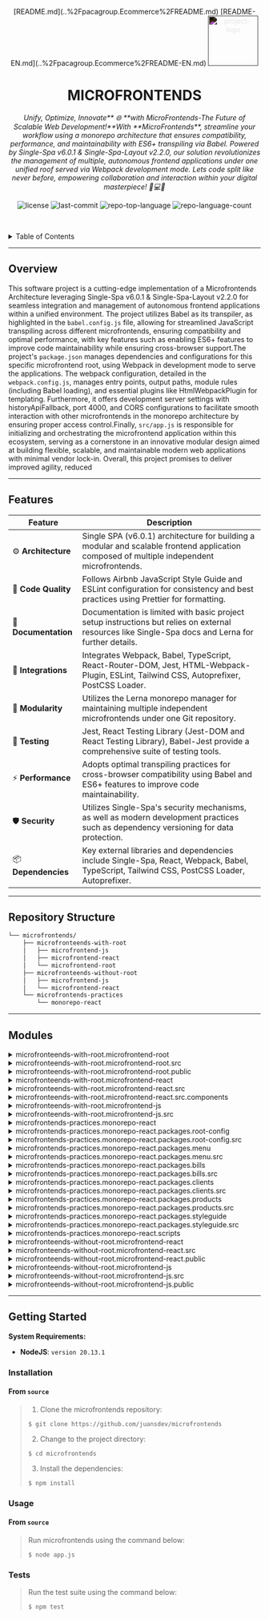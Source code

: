 <p align="center">[README.md](..%2Fpacagroup.Ecommerce%2FREADME.md)
[README-EN.md](..%2Fpacagroup.Ecommerce%2FREADME-EN.md)
  <img src="https://simpleicons.org/icons/react.svg" style="filter: invert(1)" width="100" alt="project-logo">
</p>
<p align="center">
    <h1 align="center">MICROFRONTENDS</h1>
</p>
<p align="center">
    <em>Unify, Optimize, Innovate** 🌐 **with MicroFrontends-The Future of Scalable Web Development!**With **MicroFrontends**, streamline your workflow using a monorepo architecture that ensures compatibility, performance, and maintainability with ES6+ transpiling via Babel. Powered by Single-Spa v6.0.1 & Single-Spa-Layout v2.2.0, our solution revolutionizes the management of multiple, autonomous frontend applications under one unified roof served via Webpack development mode. Lets code split like never before, empowering collaboration and interaction within your digital masterpiece! 🚀💻🚀</em>
</p>
<p align="center">
	<img src="https://img.shields.io/github/license/juansdev/microfrontends?style=default&logo=opensourceinitiative&logoColor=white&color=0080ff" alt="license">
	<img src="https://img.shields.io/github/last-commit/juansdev/microfrontends?style=default&logo=git&logoColor=white&color=0080ff" alt="last-commit">
	<img src="https://img.shields.io/github/languages/top/juansdev/microfrontends?style=default&color=0080ff" alt="repo-top-language">
	<img src="https://img.shields.io/github/languages/count/juansdev/microfrontends?style=default&color=0080ff" alt="repo-language-count">
<p>
<p align="center">
	<!-- default option, no dependency badges. -->
</p>

<br><!-- TABLE OF CONTENTS -->
<details>
  <summary>Table of Contents</summary><br>

- [ Overview](#-overview)
- [ Features](#-features)
- [ Repository Structure](#-repository-structure)
- [ Modules](#-modules)
- [ Getting Started](#-getting-started)
  - [ Installation](#-installation)
  - [ Usage](#-usage)
  - [ Tests](#-tests)
</details>
<hr>

##  Overview

This software project is a cutting-edge implementation of a Microfrontends Architecture leveraging Single-Spa v6.0.1 & Single-Spa-Layout v2.2.0 for seamless integration and management of autonomous frontend applications within a unified environment. The project utilizes Babel as its transpiler, as highlighted in the `babel.config.js` file, allowing for streamlined JavaScript transpiling across different microfrontends, ensuring compatibility and optimal performance, with key features such as enabling ES6+ features to improve code maintainability while ensuring cross-browser support.The project's `package.json` manages dependencies and configurations for this specific microfrontend root, using Webpack in development mode to serve the applications. The webpack configuration, detailed in the `webpack.config.js`, manages entry points, output paths, module rules (including Babel loading), and essential plugins like HtmlWebpackPlugin for templating. Furthermore, it offers development server settings with historyApiFallback, port 4000, and CORS configurations to facilitate smooth interaction with other microfrontends in the monorepo architecture by ensuring proper access control.Finally, `src/app.js` is responsible for initializing and orchestrating the microfrontend application within this ecosystem, serving as a cornerstone in an innovative modular design aimed at building flexible, scalable, and maintainable modern web applications with minimal vendor lock-in. Overall, this project promises to deliver improved agility, reduced

---

##  Features

| Feature          | Description                                                                                                                         |
|-------------------|-------------------------------------------------------------------------------------------------------------------------------------|
| ⚙️ **Architecture**| Single SPA (v6.0.1) architecture for building a modular and scalable frontend application composed of multiple independent microfrontends.|
| 🔩 **Code Quality**| Follows Airbnb JavaScript Style Guide and ESLint configuration for consistency and best practices using Prettier for formatting. |
| 📄 **Documentation**| Documentation is limited with basic project setup instructions but relies on external resources like Single-Spa docs and Lerna for further details.|
| 🔌 **Integrations**| Integrates Webpack, Babel, TypeScript, React-Router-DOM, Jest, HTML-Webpack-Plugin, ESLint, Tailwind CSS, Autoprefixer, PostCSS Loader. |
| 🧩 **Modularity**   | Utilizes the Lerna monorepo manager for maintaining multiple independent microfrontends under one Git repository.           |
| 🧪 **Testing**     | Jest, React Testing Library (Jest-DOM and React Testing Library), Babel-Jest provide a comprehensive suite of testing tools.|
| ⚡️ **Performance** | Adopts optimal transpiling practices for cross-browser compatibility using Babel and ES6+ features to improve code maintainability. |
| 🛡️ **Security**   | Utilizes Single-Spa's security mechanisms, as well as modern development practices such as dependency versioning for data protection.|
| 📦 **Dependencies**| Key external libraries and dependencies include Single-Spa, React, Webpack, Babel, TypeScript, Tailwind CSS, PostCSS Loader, Autoprefixer. |

---

##  Repository Structure

```sh
└── microfrontends/
    ├── microfronteends-with-root
    │   ├── microfrontend-js
    │   ├── microfrontend-react
    │   └── microfrontend-root
    ├── microfronteends-without-root
    │   ├── microfrontend-js
    │   └── microfrontend-react
    └── microfrontends-practices
        └── monorepo-react
```

---

##  Modules

<details closed><summary>microfronteends-with-root.microfrontend-root</summary>

| File                                                                                                                                       | Summary                                                                                                                                                                                                                                                                                                                                                                                                                                                                                  |
| ---                                                                                                                                        | ---                                                                                                                                                                                                                                                                                                                                                                                                                                                                                      |
| [babel.config.js](https://github.com/juansdev/microfrontends/blob/master/microfronteends-with-root/microfrontend-root/babel.config.js)     | Streamlines and standardizes transpiling of JavaScript across different microfrontends, ensuring compatibility and optimal performance. Key feature: Enables ES6+ features, improving code maintainability while ensuring cross-browser support.                                                                                                                                                                                                                                         |
| [package.json](https://github.com/juansdev/microfrontends/blob/master/microfronteends-with-root/microfrontend-root/package.json)           | Implementing Single-Spa v6.0.1 & Single-Spa-Layout v2.2.0 for managing multiple autonomous frontend applications within a unified environment, served via Webpack in development mode.                                                                                                                                                                                                                                                                                                   |
| [webpack.config.js](https://github.com/juansdev/microfrontends/blob/master/microfronteends-with-root/microfrontend-root/webpack.config.js) | Configures webpack for a microfrontend with root using JavaScript. Promotes code splitting by managing entry point, output path, module rules (including Babel loading), and plugins like HtmlWebpackPlugin for templating. Utilizes external library single-spa. Provides development server settings (historyApiFallback, port 4000, and CORS configuration). Facilitates smooth interaction with other microfrontends in the monorepo architecture by ensuring proper access control. |

</details>

<details closed><summary>microfronteends-with-root.microfrontend-root.src</summary>

| File                                                                                                                     | Summary                                                                                                                                                                                                                                                                                                                                                    |
| ---                                                                                                                      | ---                                                                                                                                                                                                                                                                                                                                                        |
| [app.js](https://github.com/juansdev/microfrontends/blob/master/microfronteends-with-root/microfrontend-root/src/app.js) | In this microfrontends architecture, the microfrontend-root initializes its application by assembling its constituent parts. The app.js file orchestrates the registration and loading of child microapplications (e.g., microfrontend-js, microfrontend-react) using Single-Spa and its layout, ensuring a seamless integration and rendering experience. |

</details>

<details closed><summary>microfronteends-with-root.microfrontend-root.public</summary>

| File                                                                                                                                  | Summary                                                                                                                                                                                                                                                                                                                                                                                                          |
| ---                                                                                                                                   | ---                                                                                                                                                                                                                                                                                                                                                                                                              |
| [layout.html](https://github.com/juansdev/microfrontends/blob/master/microfronteends-with-root/microfrontend-root/public/layout.html) | Streamlines navigation between microfrontends within a single root application. Empowers: Enables the loading of appMicroFrontendJavascript for /bills and appMicroFrontendReact for /crm paths. Provides Fallback: Offers an error message when no suitable route is found.                                                                                                                                     |
| [index.html](https://github.com/juansdev/microfrontends/blob/master/microfronteends-with-root/microfrontend-root/public/index.html)   | Bootstraps a composable Multi-Frontend application using Single-SPA within a monorepo structure. HTML template configures systemjs imports, loading microfrontends written in React and JavaScript via their respective main scripts (microfrontend-react & appMicroFrontendJavascript), with the Root component rendered at appMicroFrontendRoot, allowing seamless interaction between separate microservices. |

</details>

<details closed><summary>microfronteends-with-root.microfrontend-react</summary>

| File                                                                                                                                        | Summary                                                                                                                                                                                                                                                                                                                                                                          |
| ---                                                                                                                                         | ---                                                                                                                                                                                                                                                                                                                                                                              |
| [babel.config.js](https://github.com/juansdev/microfrontends/blob/master/microfronteends-with-root/microfrontend-react/babel.config.js)     | Configures Babel for the microfrontend-react, optimizing it for both the environment and React usage within the monorepo architecture. This setup ensures smooth compatibility between the microfrontend-react and other components within the unified project space.                                                                                                            |
| [package.json](https://github.com/juansdev/microfrontends/blob/master/microfronteends-with-root/microfrontend-react/package.json)           | Builds and runs a microfrontend application with React that utilizes Single-Spa, Single-Spa-React, and React Router DOM to construct and navigate through multiple autonomous and scalable React components within a single root application in the Microfrontends With Root directory of our repository.                                                                        |
| [webpack.config.js](https://github.com/juansdev/microfrontends/blob/master/microfronteends-with-root/microfrontend-react/webpack.config.js) | In this microfrontends-with-root/microfrontend-react repository, a Webpack configuration (webpack.config.js) is optimized. It sets up the project entry, output location, and libraryTarget as system. Aliasing components, Babel transpiling, CSS loading, and server configuration are also integrated to create a modular React application within the monorepo architecture. |

</details>

<details closed><summary>microfronteends-with-root.microfrontend-react.src</summary>

| File                                                                                                                            | Summary                                                                                                                                                                                                                                                                                                    |
| ---                                                                                                                             | ---                                                                                                                                                                                                                                                                                                        |
| [style.css](https://github.com/juansdev/microfrontends/blob/master/microfronteends-with-root/microfrontend-react/src/style.css) | Styles crucial CRI-green panels across React microfrontends, harmonizing design within rooted architecture of the project.                                                                                                                                                                                 |
| [Root.jsx](https://github.com/juansdev/microfrontends/blob/master/microfronteends-with-root/microfrontend-react/src/Root.jsx)   | Incorporates React architecture within a shared root environment for MicroFrontends. Provides navigation and management for three separate components (Panel, Client, Search) specific to the CRM module, leveraging JavaScript functionalities through integration with a complementary JavaScrip module. |
| [app.js](https://github.com/juansdev/microfrontends/blob/master/microfronteends-with-root/microfrontend-react/src/app.js)       | Facilitates microfrontends with root for React applications within a shared repository. Uses Single SPA to dynamically bootstrap and manage components using the specified Root component while catching and presenting errors gracefully, fostering flexible and modular software architecture.           |

</details>

<details closed><summary>microfronteends-with-root.microfrontend-react.src.components</summary>

| File                                                                                                                                                           | Summary                                                                                                                                                                                                                                                                                                                                                                     |
| ---                                                                                                                                                            | ---                                                                                                                                                                                                                                                                                                                                                                         |
| [componentClient.jsx](https://github.com/juansdev/microfrontends/blob/master/microfronteends-with-root/microfrontend-react/src/components/componentClient.jsx) | Empowers React applications within the MicroFrontends structure with a reusable component. The componentClient export serves as a building block for client-side components across multiple microservices, fostering seamless communication and interaction.                                                                                                                |
| [componentPanel.jsx](https://github.com/juansdev/microfrontends/blob/master/microfronteends-with-root/microfrontend-react/src/components/componentPanel.jsx)   | React-based Microfrontend with Root (microfronteends-with-root/microfrontend-react). Enhances the user interface with the Component Panel (componentPanel()), a building block within the parent microfrontends design architecture, fostering modular scalability and streamlined integration.                                                                             |
| [componentSearch.jsx](https://github.com/juansdev/microfrontends/blob/master/microfronteends-with-root/microfrontend-react/src/components/componentSearch.jsx) | Accelerates search functionality for the user interface of a microfrontend using React. In the microfrontends-with-root architecture, this simple component contributes to delivering seamless cross-platform interactions across both microfrontend-js and microfrontend-react subcomponents, improving overall efficiency in our modular front-end application structure. |

</details>

<details closed><summary>microfronteends-with-root.microfrontend-js</summary>

| File                                                                                                                                     | Summary                                                                                                                                                                                                                                                                                                  |
| ---                                                                                                                                      | ---                                                                                                                                                                                                                                                                                                      |
| [babel.config.js](https://github.com/juansdev/microfrontends/blob/master/microfronteends-with-root/microfrontend-js/babel.config.js)     | Configures Babel for microfrontend-js in the `microfronteends-with-root` project, ensuring compatibility with diverse browser environments by leveraging preset env. Optimizes and transforms JavaScript code before it's bundled or served.                                                             |
| [package.json](https://github.com/juansdev/microfrontends/blob/master/microfronteends-with-root/microfrontend-js/package.json)           | Compiles and serves the microfrontend-js microservice within a multifrontend architecture using Webpack, Single-SPA, and related development tools. It ensures seamless integration with other frontend services, facilitating modular application development in a root-enabled setup.                  |
| [webpack.config.js](https://github.com/juansdev/microfrontends/blob/master/microfronteends-with-root/microfrontend-js/webpack.config.js) | Microfrontend-JS within Rooted Architecture. Ensures seamless JavaScript bundle creation, via Babel-Loader, for application entry at src/app.js. Externalizes single-spa dependency and supports cross-origin access. Serves bundled output from dist folder on port 4001 with History Fallback enabled. |

</details>

<details closed><summary>microfronteends-with-root.microfrontend-js.src</summary>

| File                                                                                                                   | Summary                                                                                                                                                                                                                                                                                                        |
| ---                                                                                                                    | ---                                                                                                                                                                                                                                                                                                            |
| [app.js](https://github.com/juansdev/microfrontends/blob/master/microfronteends-with-root/microfrontend-js/src/app.js) | Manages and renders a microfrontend using JavaScript within a root application in a multi-microfrontends architecture. Provides a startup and mounting/unmounting function to facilitate communication between the container and the embedded component, as well as a separate function that computes squares. |

</details>

<details closed><summary>microfrontends-practices.monorepo-react</summary>

| File                                                                                                                        | Summary                                                                                                                                                                                                                                                                                                                                                                                  |
| ---                                                                                                                         | ---                                                                                                                                                                                                                                                                                                                                                                                      |
| [lerna.json](https://github.com/juansdev/microfrontends/blob/master/microfrontends-practices/monorepo-react/lerna.json)     | Empowers **monorepo-react** by implementing Lerna workflow management. This fosters seamless project scalability and efficient dependency handling within this single repository, ensuring consistency across multiple microfrontend projects like microfrontend-js, microfrontend-react, and more.                                                                                      |
| [package.json](https://github.com/juansdev/microfrontends/blob/master/microfrontends-practices/monorepo-react/package.json) | This `monorepo-react` package oversees multiple React microfrontends within a shared environment in the parent repository, ensuring seamless coordination and scaling. Lerna manages dependencies and prompts for streamlined configuration. Key functions include starting the development server via start script, and managing the overall architecture with the architecture script. |

</details>

<details closed><summary>microfrontends-practices.monorepo-react.packages.root-config</summary>

| File                                                                                                                                                       | Summary                                                                                                                                                                                                                                                                                                                                                                                                        |
| ---                                                                                                                                                        | ---                                                                                                                                                                                                                                                                                                                                                                                                            |
| [package.json](https://github.com/juansdev/microfrontends/blob/master/microfrontends-practices/monorepo-react/packages/root-config/package.json)           | In the `microfrontends-practices` repository, the root config package for `monorepo-react` is set up with webpack, Babel, and TypeScript configurations. This enables the production-ready setup required to run a Micro Frontend Root using Single SPA, enhancing the projects scalability and modularity.                                                                                                    |
| [.prettierignore](https://github.com/juansdev/microfrontends/blob/master/microfrontends-practices/monorepo-react/packages/root-config/.prettierignore)     | This `monorepo-react` package configuration file within the repository ensures consistency by ignoring certain files during code formatting (`.prettierignore`). It also manages dependencies through `yarn.lock`, `package-lock.json`, and `pnpm-lock.yaml`. Additionally, it contains a `LICENSE`, error logs, and handles template files like EJS, dist folders, coverage reports, and generated artifacts. |
| [babel.config.json](https://github.com/juansdev/microfrontends/blob/master/microfrontends-practices/monorepo-react/packages/root-config/babel.config.json) | Configures Babel for TypeScript projects within the monorepo-react package in the microfrontends-practices folder. By optimizing the JavaScript transformation process, this setup ensures consistent development across different environments, enhancing overall software quality.                                                                                                                           |
| [tsconfig.json](https://github.com/juansdev/microfrontends/blob/master/microfrontends-practices/monorepo-react/packages/root-config/tsconfig.json)         | Configures microfrontend root in monorepo React project. The `tsconfig.json` file maps essential sources (e.g., `sales-root-config.ts`) to compile, extend standard configurations, and exclude test files for a smoother development experience within the projects unified architecture.                                                                                                                     |
| [webpack.config.js](https://github.com/juansdev/microfrontends/blob/master/microfrontends-practices/monorepo-react/packages/root-config/webpack.config.js) | Customizes webpack configuration for monorepo-react microfrontend that leverages SingleSpa architecture. The setup enhances the projects index.ejs template based on environment variables and generates essential metadata required by the larger system, facilitating seamless integration within the monolithic application.                                                                                |
| [.eslintrc](https://github.com/juansdev/microfrontends/blob/master/microfrontends-practices/monorepo-react/packages/root-config/.eslintrc)                 | In the monorepo-react project, this ESLint configuration file optimizes coding practices within the root package. It enforces essential TypeScript rules and adheres to Prettier formatting guidelines, ensuring a consistent code structure across the project for better maintainability and collaboration.                                                                                                  |

</details>

<details closed><summary>microfrontends-practices.monorepo-react.packages.root-config.src</summary>

| File                                                                                                                                                                           | Summary                                                                                                                                                                                                                                                                                                                       |
| ---                                                                                                                                                                            | ---                                                                                                                                                                                                                                                                                                                           |
| [microfrontend-layout.html](https://github.com/juansdev/microfrontends/blob/master/microfrontends-practices/monorepo-react/packages/root-config/src/microfrontend-layout.html) | Manages the layout for a micro frontend-based sales application built with monorepo architecture. This HTML template configures multiple modules (@sales/menu, @sales/clients, @sales/bills, and @sales/products) for navigation and content display within a Single Spa Router structure.                                    |
| [index.ejs](https://github.com/juansdev/microfrontends/blob/master/microfrontends-practices/monorepo-react/packages/root-config/src/index.ejs)                                 | Configures a React-based monorepo for building multi-root microfrontends. This template initializes key resources including HTML structure, CSP policy, import maps, and systemJS scripting for efficient app loading and runtime environment adaptation.                                                                     |
| [sales-root-config.ts](https://github.com/juansdev/microfrontends/blob/master/microfrontends-practices/monorepo-react/packages/root-config/src/sales-root-config.ts)           | In this file, we initiate and manage micro frontends within a single React project, adhering to the monorepo structure. It leverages single-spa library to register, activate, and connect various micro applications with their respective routes in a shared layout, enhancing application flexibility and maintainability. |
| [declarations.d.ts](https://github.com/juansdev/microfrontends/blob/master/microfrontends-practices/monorepo-react/packages/root-config/src/declarations.d.ts)                 | The TypeScript declarations in `monorepo-react/packages/root-config/src/declarations.d.ts` enable seamless integration of various media types (HTML, images, and SVGs) within the monorepo, promoting flexibility and modularity across microfrontend practices in the project architecture.                                  |

</details>

<details closed><summary>microfrontends-practices.monorepo-react.packages.menu</summary>

| File                                                                                                                                                | Summary                                                                                                                                                                                                                                                                                                                                                                                        |
| ---                                                                                                                                                 | ---                                                                                                                                                                                                                                                                                                                                                                                            |
| [package.json](https://github.com/juansdev/microfrontends/blob/master/microfrontends-practices/monorepo-react/packages/menu/package.json)           | In the `microfrontends-practices/monorepo-react` project, the `package.json` file for the menu package configures various build and development scripts for its React application. It supports Webpack, Babel, TypeScript, ESLint, Jest testing, and Prettier code formatting. This package utilizes Single-Spa React to function as a standalone microfrontend.                               |
| [jest.config.js](https://github.com/juansdev/microfrontends/blob/master/microfrontends-practices/monorepo-react/packages/menu/jest.config.js)       | The `microfrontends-practices/monorepo-react/packages/menu/jest.config.js` configuration sets up testing environment for React components, utilizing Jest and Babel-Jest transformer, ensuring consistent and efficient tests within the microfrontend architecture.                                                                                                                           |
| [.prettierignore](https://github.com/juansdev/microfrontends/blob/master/microfrontends-practices/monorepo-react/packages/menu/.prettierignore)     | This `monorepo-react` package within `microfrontends-practices` repository ensures consistent coding style across the project, by utilizing Prettier with its specific ignore file, managing dependencies (`yarn.lock`, `package-lock.json`, `pnpm-lock.yaml`) and handling error logs during installations. Furthermore, it compiles code (`dist` folder) and provides test coverage reports. |
| [babel.config.json](https://github.com/juansdev/microfrontends/blob/master/microfrontends-practices/monorepo-react/packages/menu/babel.config.json) | Unifies TypeScript and React environment transformations for consistent compilation. Enables ES Modules for cleaner inter-package imports, and adjusts for test targets running on current node.                                                                                                                                                                                               |
| [tsconfig.json](https://github.com/juansdev/microfrontends/blob/master/microfrontends-practices/monorepo-react/packages/menu/tsconfig.json)         | Configures a React-based microfrontend package in the monorepo architecture, optimized for single-spa implementation. The provided tsconfig.json focuses on the menu component (sales-menu.tsx) to ensure efficient compilation and proper dist structure, supporting collaborative, scalable React development.                                                                               |
| [webpack.config.js](https://github.com/juansdev/microfrontends/blob/master/microfrontends-practices/monorepo-react/packages/menu/webpack.config.js) | Streamlines configuration for Sales Menu microfrontend in monorepo-React project. This webpack setup enables the service to operate independently via Single SPA and securely over HTTPS on port 5003. External dependencies are isolated, ensuring clean interoperability with other modules.                                                                                                 |
| [.eslintrc](https://github.com/juansdev/microfrontends/blob/master/microfrontends-practices/monorepo-react/packages/menu/.eslintrc)                 | Streamlines code quality within the monorepo-react package of the microfrontends-practices repository. This configuration file ensures adherence to crucial React and TypeScript standards by extending existing linters, promoting maintainable and consistent coding practices throughout the project.                                                                                       |

</details>

<details closed><summary>microfrontends-practices.monorepo-react.packages.menu.src</summary>

| File                                                                                                                                                                | Summary                                                                                                                                                                                                                                                                                                                                                                                                                                                       |
| ---                                                                                                                                                                 | ---                                                                                                                                                                                                                                                                                                                                                                                                                                                           |
| [sales-menu.tsx](https://github.com/juansdev/microfrontends/blob/master/microfrontends-practices/monorepo-react/packages/menu/src/sales-menu.tsx)                   | In the monorepo-react monolithic React project, this TypeScript file exports a setup for a microfrontend named sales-menu. The implementation utilizes Single SPA React library, creating an entry point for a reusable, composable, and independently manageable UI component that integrates into the larger application. This architecture allows for streamlined development of individual microfrontends without compromising modularity or scalability. |
| [root.component.tsx](https://github.com/juansdev/microfrontends/blob/master/microfrontends-practices/monorepo-react/packages/menu/src/root.component.tsx)           | In the monorepo-react project of microfrontends-practices repository, the root.component.tsx file serves as a container for individual components. It validates and mounts each passed component, ensuring seamless integration within the larger application architecture, by returning props.name is mounted! as a display message.                                                                                                                         |
| [root.component.test.tsx](https://github.com/juansdev/microfrontends/blob/master/microfrontends-practices/monorepo-react/packages/menu/src/root.component.test.tsx) | In the monorepo-react project within the microfrontends-practices folder, this test file verifies the Root component in the menu package. It asserts that when the Root component is rendered, it successfully adds its name to the document, ensuring proper integration with the larger microfrontend architecture.                                                                                                                                         |
| [declarations.d.ts](https://github.com/juansdev/microfrontends/blob/master/microfrontends-practices/monorepo-react/packages/menu/src/declarations.d.ts)             | In the `monorepo-react` project, this TypeScript file defines types for various image and HTML formats, enabling the easy import of these assets as strings. This promotes reusability and modularity within the larger repository architecture.                                                                                                                                                                                                              |

</details>

<details closed><summary>microfrontends-practices.monorepo-react.packages.bills</summary>

| File                                                                                                                                                 | Summary                                                                                                                                                                                                                                                                                                                                                                                                                       |
| ---                                                                                                                                                  | ---                                                                                                                                                                                                                                                                                                                                                                                                                           |
| [package.json](https://github.com/juansdev/microfrontends/blob/master/microfrontends-practices/monorepo-react/packages/bills/package.json)           | Manages React application within monorepo-React, providing Sales Bill functionality. Enhances performance with Webpack build scripts for multiple environments, including production and development modes. Utilizes TypeScript to ensure strong typing across its dependency ecosystem, facilitating seamless integration in larger Single-Spa architectures.                                                                |
| [jest.config.js](https://github.com/juansdev/microfrontends/blob/master/microfrontends-practices/monorepo-react/packages/bills/jest.config.js)       | Configures test setup for bills package within the monorepo-react project. Amplifies testing capabilities using tools such as babel-jest and jest-dom for seamless tests execution and assertions. Streamlines testing practices across various React microfrontends by normalizing test environments and file transformations.                                                                                               |
| [.prettierignore](https://github.com/juansdev/microfrontends/blob/master/microfrontends-practices/monorepo-react/packages/bills/.prettierignore)     | In the `microfrontends-practices` monorepo, the `bills` package for the React application defines its development environment and structure by managing file exclusions, dependencies, and version locks via files like.prettierignore, yarn.lock, pnpm-lock.yaml, and package-lock.json. These configurations ensure code consistency and smooth project execution.                                                          |
| [babel.config.json](https://github.com/juansdev/microfrontends/blob/master/microfrontends-practices/monorepo-react/packages/bills/babel.config.json) | Configures Babel for TypeScript and React in monorepo-react microfrontend package bills. It automates runtime handling, optimizing the development process while ensuring compatibility across different environments.                                                                                                                                                                                                        |
| [tsconfig.json](https://github.com/juansdev/microfrontends/blob/master/microfrontends-practices/monorepo-react/packages/bills/tsconfig.json)         | Configures TypeScript compilation for bills package in monorepo-react project within microfrontends practices repository. Sets up JSX syntax and defines file and include/exclude paths to manage the development workflow, contributing to smooth and efficient TypeScript compilation for billing microfrontend functionality.                                                                                              |
| [webpack.config.js](https://github.com/juansdev/microfrontends/blob/master/microfrontends-practices/monorepo-react/packages/bills/webpack.config.js) | In the `monorepo-react` project under `microfrontends-practices`, this JavaScript file modifies the webpack configuration for the bills microfrontend. By defining an output path, customizing devServer settings, and leveraging Single SPA React TypeScript defaults, it optimizes the microfrontend for a separate deployment on port 5002 while isolating its dependencies within the broader microservices architecture. |
| [.eslintrc](https://github.com/juansdev/microfrontends/blob/master/microfrontends-practices/monorepo-react/packages/bills/.eslintrc)                 | Manage linting rules in the `monorepo-react` package of our microfrontends repository, ensuring code consistency and quality with the ts-react-important-stuff configuration and integrating Prettier recommendations. This streamlines the development experience for bills microfrontend in a monolithic React project.                                                                                                     |

</details>

<details closed><summary>microfrontends-practices.monorepo-react.packages.bills.src</summary>

| File                                                                                                                                                                 | Summary                                                                                                                                                                                                                                                                                                                                                                                                                          |
| ---                                                                                                                                                                  | ---                                                                                                                                                                                                                                                                                                                                                                                                                              |
| [root.component.tsx](https://github.com/juansdev/microfrontends/blob/master/microfrontends-practices/monorepo-react/packages/bills/src/root.component.tsx)           | Manages application layout within microfrontend practice monorepos. Specifically, this Root component in bills package ensures seamless mounting for each child micro-application, presenting the respective name on a white background. It serves as a critical entrypoint unifying the monolithic React app structure.                                                                                                         |
| [root.component.test.tsx](https://github.com/juansdev/microfrontends/blob/master/microfrontends-practices/monorepo-react/packages/bills/src/root.component.test.tsx) | This file validates the correct rendering and proper mounting of the Root component from the bills package during testing within the larger application context.                                                                                                                                                                                                                                                                 |
| [declarations.d.ts](https://github.com/juansdev/microfrontends/blob/master/microfrontends-practices/monorepo-react/packages/bills/src/declarations.d.ts)             | In the `monorepo-react` microfrontend within the `microfrontends-practices` repository, the provided code declarations enable seamless integration of various file types, namely HTML, image formats (BMP, GIF, JPEG, JPG, PNG, WebP), and SVG. This facilitates a consistent approach for importing external files across the application, thereby improving maintainability and flexibility within this microfrontend package. |
| [sales-bills.tsx](https://github.com/juansdev/microfrontends/blob/master/microfrontends-practices/monorepo-react/packages/bills/src/sales-bills.tsx)                 | Encapsulates the React sales-bills component within a microfrontend, leveraging single-spa-react for interoperability within a larger monorepo application (microfrontends-practices/monorepo-react). This ensures scalable and flexible multi-domain applications.                                                                                                                                                              |

</details>

<details closed><summary>microfrontends-practices.monorepo-react.packages.clients</summary>

| File                                                                                                                                                   | Summary                                                                                                                                                                                                                                                                                                                                                                         |
| ---                                                                                                                                                    | ---                                                                                                                                                                                                                                                                                                                                                                             |
| [package.json](https://github.com/juansdev/microfrontends/blob/master/microfrontends-practices/monorepo-react/packages/clients/package.json)           | Configures a Microfrontend client package within the monorepo-react project. Streamlines webpack builds for different scenarios like standalone and development modes. Provides support for popular tools such as Jest, Babel, ESLint, Prettier, TypeScript, and React. Ensures compatibility with Single-SPA for microfrontend deployment.                                     |
| [jest.config.js](https://github.com/juansdev/microfrontends/blob/master/microfrontends-practices/monorepo-react/packages/clients/jest.config.js)       | Streamlines testing setup for the monorepo-react package within the microfrontends-practices directory. It configures Jest to understand and process JSX/TSX files, leverage Babel for transformation, mock CSS with identity-obj-proxy, and integrates with @testing-library/jest-dom for improved DOM manipulation tests.                                                     |
| [.prettierignore](https://github.com/juansdev/microfrontends/blob/master/microfrontends-practices/monorepo-react/packages/clients/.prettierignore)     | The monorepo-react file organizes packages (clients, coverage) while handling version lock files (yarn.lock, package-lock.json), minimizing inconsistencies across multiple React projects in the microfrontends-practices directory, facilitating smooth development and deployment.                                                                                           |
| [babel.config.json](https://github.com/juansdev/microfrontends/blob/master/microfrontends-practices/monorepo-react/packages/clients/babel.config.json) | Managing TypeScript and React projects within a shared repository for microfrontends practices using monorepo-react. Configures Babel presets (TypeScript, env, React) and plugins to transpile code with runtime automation. Supports testing in the current node environment.                                                                                                 |
| [tsconfig.json](https://github.com/juansdev/microfrontends/blob/master/microfrontends-practices/monorepo-react/packages/clients/tsconfig.json)         | Streamlines monorepo structure for microfrontend-react app by configuring TypeScript settings in microfrontends-practices/monorepo-react/packages/clients/tsconfig.json. Enables React JSX, defines necessary compilation options, specifies source files, and organizes file inclusion and exclusion for sales clients package.                                                |
| [webpack.config.js](https://github.com/juansdev/microfrontends/blob/master/microfrontends-practices/monorepo-react/packages/clients/webpack.config.js) | Configures webpack for Saless monorepo-react project in the microfrontends-practices directory. Sets up a separate dist folder for the output file main.js'. Enables an https server on port 5001 and externalizes Sales's packages using `/^@sales\//`. Optimizes webpack configuration for a Single SPA React TypeScript project in this monorepo.                            |
| [.eslintrc](https://github.com/juansdev/microfrontends/blob/master/microfrontends-practices/monorepo-react/packages/clients/.eslintrc)                 | The ESLint configuration file, `microfrontends-practices/monorepo-react/packages/clients/.eslintrc`, ensures consistent and high-quality code within the Monorepo React project. By extending established rule sets like ts-react-important-stuff and adopting Prettier formatting, this file maintains coding standards across packages for a seamless development experience. |

</details>

<details closed><summary>microfrontends-practices.monorepo-react.packages.clients.src</summary>

| File                                                                                                                                                                   | Summary                                                                                                                                                                                                                                                                                       |
| ---                                                                                                                                                                    | ---                                                                                                                                                                                                                                                                                           |
| [root.component.tsx](https://github.com/juansdev/microfrontends/blob/master/microfrontends-practices/monorepo-react/packages/clients/src/root.component.tsx)           | In this React component, the `Root` function serves as a container within the monorepo-react monolithic microfrontend, part of our Microfrontends Practices repository. It validates and renders child components, indicating their successful mounting in the overall application structure. |
| [root.component.test.tsx](https://github.com/juansdev/microfrontends/blob/master/microfrontends-practices/monorepo-react/packages/clients/src/root.component.test.tsx) | The root.component.test.tsx file within the monorepo-react package serves to validate the Root component in action, ensuring its presence and successful integration into a hosting document in the microfrontend practice architecture of a React application.                               |
| [sales-clients.tsx](https://github.com/juansdev/microfrontends/blob/master/microfrontends-practices/monorepo-react/packages/clients/src/sales-clients.tsx)             | Develops error-boundary management for a microfrontend within the monorepo-react project. This file ensures graceful handling and recovery during application lifecycles by customizing the root error boundary.                                                                              |
| [declarations.d.ts](https://github.com/juansdev/microfrontends/blob/master/microfrontends-practices/monorepo-react/packages/clients/src/declarations.d.ts)             | In the `monorepo-react` project within `microfrontends-practices`, this TypeScript declaration file enables the import and utilization of various image and HTML file formats without needing explicit file extensions, streamlining the integration of multimedia content across packages.   |

</details>

<details closed><summary>microfrontends-practices.monorepo-react.packages.products</summary>

| File                                                                                                                                                    | Summary                                                                                                                                                                                                                                                                                                                                                                                                                                                                    |
| ---                                                                                                                                                     | ---                                                                                                                                                                                                                                                                                                                                                                                                                                                                        |
| [package.json](https://github.com/juansdev/microfrontends/blob/master/microfrontends-practices/monorepo-react/packages/products/package.json)           | Builds a React Microfrontend package named products within the monorepo architecture. This microfrontend leverages TypeScript and Webpack to streamline production and development workflows, supporting both single-spa and standalone configurations, while ensuring compatibility with essential libraries like React. The included scripts promote best practices for linting, testing, and formatting to maintain code quality and efficiency.                        |
| [jest.config.js](https://github.com/juansdev/microfrontends/blob/master/microfrontends-practices/monorepo-react/packages/products/jest.config.js)       | Enhances unit testing for the Products package within the monorepo-react project in the microfrontends-practices repository. This setup optimizes JavaScript and TypeScript files using Babel, ensures compatibility with jsdom environment, maps module dependencies, and utilizes testing librarys helpers to mock the DOM during tests.                                                                                                                                 |
| [.prettierignore](https://github.com/juansdev/microfrontends/blob/master/microfrontends-practices/monorepo-react/packages/products/.prettierignore)     | Streamlines development for monorepo-react package within the microfrontends-practices folder by defining excluded files, version dependencies, and error logs using.gitignore, yarn.lock, and yarn-error.log respectively. Optimizes storage with the dist directory, tests coverage, and manages pnpm locks in the pnpm-lock.yaml. Ensures code formatting consistency via.prettierignore file.                                                                          |
| [babel.config.json](https://github.com/juansdev/microfrontends/blob/master/microfrontends-practices/monorepo-react/packages/products/babel.config.json) | Configures TypeScript-based React application within monorepo practice of microfrontend architecture. Optimizes for ES modules, enables automatic runtime for React components, and targets current node environment for testing purposes. Ensuring seamless development, compatibility, and maintainability across multiple microfrontends in this repository structure.                                                                                                  |
| [tsconfig.json](https://github.com/juansdev/microfrontends/blob/master/microfrontends-practices/monorepo-react/packages/products/tsconfig.json)         | The presented code configuration in the `microfrontends-practices/monorepo-react/packages/products/tsconfig.json` file streamlines TypeScript compilation within the Products micro frontend of the Monorepo React application. This ensures consistent and efficient JavaScript and declaration directory generation for React components, specifically focusing on sales products, enhancing code maintainability and scalability within the multi-package architecture. |
| [webpack.config.js](https://github.com/juansdev/microfrontends/blob/master/microfrontends-practices/monorepo-react/packages/products/webpack.config.js) | Configures webpack for the Products microfrontend in the monorepo-react project within microfrontends-practices repository. Optimizes development server (port 5004), encapsulates dependencies, and outputs main.js file to dist folder, following Single SPA React TS guidelines from saless Products project.                                                                                                                                                           |
| [.eslintrc](https://github.com/juansdev/microfrontends/blob/master/microfrontends-practices/monorepo-react/packages/products/.eslintrc)                 | Guides ESLint configuration for monorepo-react package within products microfrontend, ensuring consistency and compliance with React/TypeScript best practices. Boosts development efficiency while adhering to Prettier recommendations. Enhances the maintainability of this crucial component of our modular repository structure.                                                                                                                                      |

</details>

<details closed><summary>microfrontends-practices.monorepo-react.packages.products.src</summary>

| File                                                                                                                                                                    | Summary                                                                                                                                                                                                                                                                                                                                                                                    |
| ---                                                                                                                                                                     | ---                                                                                                                                                                                                                                                                                                                                                                                        |
| [sales-products.tsx](https://github.com/juansdev/microfrontends/blob/master/microfrontends-practices/monorepo-react/packages/products/src/sales-products.tsx)           | Amplifies React integration within the monorepo-react application of microfrontends-practices repository. The products/src/sales-products.tsx file defines and configures the lifecycle (bootstrap, mount, unmount) for a single-spa-react-driven React component (Root.component). This setup fosters efficient integration of microservices within the monolithic application structure. |
| [root.component.tsx](https://github.com/juansdev/microfrontends/blob/master/microfrontends-practices/monorepo-react/packages/products/src/root.component.tsx)           | Navigate through the Microfrontend Practices monorepo (monorepo-react), specifically focusing on the `products` package. The Root.component.tsx file serves as the mounting point for displaying products within this microfrontend. It sets up a section to indicate successful loading, ensuring seamless integration of the product module in the larger application architecture.      |
| [root.component.test.tsx](https://github.com/juansdev/microfrontends/blob/master/microfrontends-practices/monorepo-react/packages/products/src/root.component.test.tsx) | In this React Test file within the monorepo-react package of microfrontends-practices repository, we test the Root components correct integration in the Document. By rendering and examining text output, we validate successful mounting of the Testapp microfrontend root. This ensures seamless functionality in the larger multi-microfrontend architecture.                          |
| [declarations.d.ts](https://github.com/juansdev/microfrontends/blob/master/microfrontends-practices/monorepo-react/packages/products/src/declarations.d.ts)             | In this TypeScript declaration file (`declarations.d.ts`) within the `microfrontends-practices/monorepo-react` repository, various image formats are defined as string imports. This simplifies and standardizes the process of importing images in different formats across the project, contributing to a consistent and manageable development experience.                              |

</details>

<details closed><summary>microfrontends-practices.monorepo-react.packages.styleguide</summary>

| File                                                                                                                                                        | Summary                                                                                                                                                                                                                                                                                                                                                                      |
| ---                                                                                                                                                         | ---                                                                                                                                                                                                                                                                                                                                                                          |
| [package.json](https://github.com/juansdev/microfrontends/blob/master/microfrontends-practices/monorepo-react/packages/styleguide/package.json)             | Manages and builds a Style Guide package within the Monorepo-React microfrontend practices repository. Leverages Webpack for production and development server, TypeScript, Jest tests, ESLint with Prettier formatting, PostCSS for styling, and Single Spa framework to facilitate integration.                                                                            |
| [jest.config.js](https://github.com/juansdev/microfrontends/blob/master/microfrontends-practices/monorepo-react/packages/styleguide/jest.config.js)         | Accelerates end-to-end testing for React components within a single monorepo project, ensuring seamless collaboration and cohesive development across packages, utilizing the specified setup files and module mappings in Jest.                                                                                                                                             |
| [tailwind.config.js](https://github.com/juansdev/microfrontends/blob/master/microfrontends-practices/monorepo-react/packages/styleguide/tailwind.config.js) | This tailwind.config.js file harmonizes styling across microfrontends within the monorepo-react project in our microfrontends practices repository. By reaching into Saless bills module, it ensures consistent visual design.                                                                                                                                               |
| [postcss.config.js](https://github.com/juansdev/microfrontends/blob/master/microfrontends-practices/monorepo-react/packages/styleguide/postcss.config.js)   | TailwindCSS and Autoprefixer, ensuring consistent style and compatibility across browsers within the microfrontend architecture.                                                                                                                                                                                                                                             |
| [.prettierignore](https://github.com/juansdev/microfrontends/blob/master/microfrontends-practices/monorepo-react/packages/styleguide/.prettierignore)       | In the `monorepo-react` project, this file configuration organizes project artifacts by excluding certain files from Prettier formatting rules, thereby maintaining consistency and readability across packages, while simultaneously locking down package versions to ensure stability. This setup facilitates effective development within the microfrontend architecture. |
| [babel.config.json](https://github.com/juansdev/microfrontends/blob/master/microfrontends-practices/monorepo-react/packages/styleguide/babel.config.json)   | Streamlines development in monorepo-reacts styleguide by configuring Babel presets for JavaScript, React, and TypeScript. Enables automatic runtime for React components, supports ES Modules, and includes a custom preset for testing against the current node version.                                                                                                    |
| [tsconfig.json](https://github.com/juansdev/microfrontends/blob/master/microfrontends-practices/monorepo-react/packages/styleguide/tsconfig.json)           | Guides microfrontend development in a React monorepo by configuring TypeScript for a sales-specific styleguide. Facilitates consistent UI patterns and adherence to project architecture. Enables developers to effectively build and maintain the styleguide within the broader project.                                                                                    |
| [webpack.config.js](https://github.com/juansdev/microfrontends/blob/master/microfrontends-practices/monorepo-react/packages/styleguide/webpack.config.js)   | Configures webpack for microfrontend styleguide within monorepo-react project. Integrates SingleSpa React TS default settings with tailwindcss and autoprefixer. Externalizes @sales/ modules. Serves at port 5005 and outputs main.js in dist folder. Optimized for efficient and modern styling, ensuring consistent appearance across microfrontends.                     |
| [.eslintrc](https://github.com/juansdev/microfrontends/blob/master/microfrontends-practices/monorepo-react/packages/styleguide/.eslintrc)                   | The provided ESLint configuration for monorepo-React package ensures coding consistency by extending predefined rules, enhancing the maintainability and scalability within the styleguide folder. It optimizes React projects under this repositorys architecture using TS and Prettier best practices.                                                                     |
| [-P](https://github.com/juansdev/microfrontends/blob/master/microfrontends-practices/monorepo-react/packages/styleguide/-P)                                 | This file configures TailwindCSS styleguide within a React-based monorepo microfrontend, promoting consistent visual design across multiple applications in the larger repository structure.                                                                                                                                                                                 |

</details>

<details closed><summary>microfrontends-practices.monorepo-react.packages.styleguide.src</summary>

| File                                                                                                                                                                      | Summary                                                                                                                                                                                                                                                                                                                                                                                                               |
| ---                                                                                                                                                                       | ---                                                                                                                                                                                                                                                                                                                                                                                                                   |
| [global.css](https://github.com/juansdev/microfrontends/blob/master/microfrontends-practices/monorepo-react/packages/styleguide/src/global.css)                           | Modifies global style rules within monorepo-react package for enhanced UI uniformity, leveraging Tailwind CSS utilities and components. Implemented color scheme with blue as the primary background.                                                                                                                                                                                                                 |
| [root.component.tsx](https://github.com/juansdev/microfrontends/blob/master/microfrontends-practices/monorepo-react/packages/styleguide/src/root.component.tsx)           | In this React component residing within the styleguide package of a Monorepo-React project under microfrontends-practices, a root container is defined. This versatile component dynamically displays its assigned name when mounted in other components across the microfrontend ecosystem. This enables seamless communication and facilitates efficient structuring within our decoupled application architecture. |
| [sales-styleguide.tsx](https://github.com/juansdev/microfrontends/blob/master/microfrontends-practices/monorepo-react/packages/styleguide/src/sales-styleguide.tsx)       | Monorepo-react, microfrontends-practicesSummarized Purpose: Provides global styling and a public API function for the Sales Styleguide microcomponent within the React-based Monorepo architecture, promoting consistent UI across the application.                                                                                                                                                                   |
| [root.component.test.tsx](https://github.com/juansdev/microfrontends/blob/master/microfrontends-practices/monorepo-react/packages/styleguide/src/root.component.test.tsx) | Ensures correct mounting of Testapp in rendered Root component by asserting the presence of specified text within document. Helps maintain a consistent and scalable test suite within microfrontend practices.                                                                                                                                                                                                       |
| [declarations.d.ts](https://github.com/juansdev/microfrontends/blob/master/microfrontends-practices/monorepo-react/packages/styleguide/src/declarations.d.ts)             | Expands import possibilities for various image and HTML formats within the `monorepo-react` project, streamlining asset inclusion and enhancing flexibility across the entire architecture.                                                                                                                                                                                                                           |

</details>

<details closed><summary>microfrontends-practices.monorepo-react.scripts</summary>

| File                                                                                                                                      | Summary                                                                                                                                                                                                                                                                                                                                            |
| ---                                                                                                                                       | ---                                                                                                                                                                                                                                                                                                                                                |
| [start.js](https://github.com/juansdev/microfrontends/blob/master/microfrontends-practices/monorepo-react/scripts/start.js)               | Launches a collection of applications within a monorepo-react project using user selection from a set of available microfrontends, coordinated by Lerna. Enables parallel deployment, customizing app configurations with the chosen applications ports. Facilitates the streamlined launch of a modular frontend architecture.                    |
| [architecture.js](https://github.com/juansdev/microfrontends/blob/master/microfrontends-practices/monorepo-react/scripts/architecture.js) | Initiates directory structure for micro-frontends monorepo, based on defined architecture. Generates a predefined folder hierarchy within the specified base directory, including src/domain/models and src/presentation/views, etc. Key to seamless organization in micro-frontend projects, streamlining project setup across multiple packages. |

</details>

<details closed><summary>microfronteends-without-root.microfrontend-react</summary>

| File                                                                                                                                           | Summary                                                                                                                                                                                                                                                   |
| ---                                                                                                                                            | ---                                                                                                                                                                                                                                                       |
| [babel.config.js](https://github.com/juansdev/microfrontends/blob/master/microfronteends-without-root/microfrontend-react/babel.config.js)     | Streamlines React microfrontends Babel configuration. Enables automatic runtime forReact components within the monorepo structure, optimizing for consistent, efficient builds.                                                                           |
| [package.json](https://github.com/juansdev/microfrontends/blob/master/microfronteends-without-root/microfrontend-react/package.json)           | Enables React components in a distributed system without a root application, leveraging Single-Spa and single-spa-react for interoperability and management within the multi-frontend repository structure.                                               |
| [webpack.config.js](https://github.com/juansdev/microfrontends/blob/master/microfronteends-without-root/microfrontend-react/webpack.config.js) | Configures and compiles React microfrontend microfrontend-react. The Webpack configuration optimizes application entry, output files, Babel loading for.jsx files, HTML templating, server setup with port 4002, and fallback for single-page navigation. |

</details>

<details closed><summary>microfronteends-without-root.microfrontend-react.src</summary>

| File                                                                                                                             | Summary                                                                                                                                                                                                                                                                                                                                                                       |
| ---                                                                                                                              | ---                                                                                                                                                                                                                                                                                                                                                                           |
| [Root.jsx](https://github.com/juansdev/microfrontends/blob/master/microfronteends-without-root/microfrontend-react/src/Root.jsx) | Streamlines microfrontends architecture, specifically within `microfronteends-without-root` and `microfrontend-react`. Provides a standard entrypoint (Root.jsx) for rendering React applications, displaying application name and title in an encompassing div. Ensures consistency across microfrontends with a universal template.                                         |
| [app.js](https://github.com/juansdev/microfrontends/blob/master/microfronteends-without-root/microfrontend-react/src/app.js)     | Manages a React-based micro frontend application in the microfrontends-without-root folder within the projects architecture. Activates when the root route / is accessed and defines essential properties for this application, such as the "app-micro-frontend-react name and code 002. Employs Single Spa for seamless integration into the larger multi-application setup. |

</details>

<details closed><summary>microfronteends-without-root.microfrontend-react.public</summary>

| File                                                                                                                                    | Summary                                                                                                                                                                                                                                                                                                                                                                            |
| ---                                                                                                                                     | ---                                                                                                                                                                                                                                                                                                                                                                                |
| [index.html](https://github.com/juansdev/microfrontends/blob/master/microfronteends-without-root/microfrontend-react/public/index.html) | This minimalistic HTML template in the MicroFrontends-Without-Root/Microfrontend-React directory serves as the primary interface, inviting Microfrontend-JS to dynamically render content within its dedicated div. In the broader context of the repository architecture, it underpins the interplay between React and JavaScript microservices, establishing a unified frontend. |

</details>

<details closed><summary>microfronteends-without-root.microfrontend-js</summary>

| File                                                                                                                                        | Summary                                                                                                                                                                                                                                                                                                                                                                      |
| ---                                                                                                                                         | ---                                                                                                                                                                                                                                                                                                                                                                          |
| [babel.config.js](https://github.com/juansdev/microfrontends/blob/master/microfronteends-without-root/microfrontend-js/babel.config.js)     | Streamlines JavaScript processing across microfrontends-without-root/microfrontend-js. This Babel config file sets up the environment and tools (e.g., ES6, JSX syntax), optimizing the project for better performance in the broader microfrontends ecosystem.                                                                                                              |
| [package.json](https://github.com/juansdev/microfrontends/blob/master/microfronteends-without-root/microfrontend-js/package.json)           | In microfrontends-without-root/microfrontend-js, the Package.json file configures webpack and babel tools to facilitate development. This JavaScript Microfrontend relies on Single-Spa for integration, allowing seamless inclusion within a multi-module application adhering to the monorepo architecture in microfronteends.                                             |
| [webpack.config.js](https://github.com/juansdev/microfrontends/blob/master/microfronteends-without-root/microfrontend-js/webpack.config.js) | In microfronteends-without-root/microfrontend-js, this webpack configuration file customizes the project setup by defining an entry point (app.js), output location for bundled JavaScript files, configures Babel for transpiling JavaScript, and sets up a development server. This enhances the development workflow of this standalone micro-frontend utilizing Webpack. |

</details>

<details closed><summary>microfronteends-without-root.microfrontend-js.src</summary>

| File                                                                                                                      | Summary                                                                                                                                                                                                                                                                                                  |
| ---                                                                                                                       | ---                                                                                                                                                                                                                                                                                                      |
| [app.js](https://github.com/juansdev/microfrontends/blob/master/microfronteends-without-root/microfrontend-js/src/app.js) | A microfrontend built using JavaScript in the microfronteends-without-root repository, contributing to the broader architecture. Displays a customizable button upon activation (rootless), enhancing the parent application's user interface with an interactive element identified by unique code 001. |

</details>

<details closed><summary>microfronteends-without-root.microfrontend-js.public</summary>

| File                                                                                                                                 | Summary                                                                                                                                                                                                                                                                                                                                                                                                                                                                                                          |
| ---                                                                                                                                  | ---                                                                                                                                                                                                                                                                                                                                                                                                                                                                                                              |
| [index.html](https://github.com/juansdev/microfrontends/blob/master/microfronteends-without-root/microfrontend-js/public/index.html) | In this repository, HTML structures specific microfrontends. Here, the critical file is `microfronteends-without-root/microfrontend-js/public/index.html`. It serves as the foundation for the MicroFrontend JS, providing a base for hosting the applications content within an `<div>` tag with the ID app-micro-frontend-javascript'. This setup allows other microservices to seamlessly integrate into this particular microfrontend, adhering to the architecture of a decoupled, modular frontend system. |

</details>

---

##  Getting Started

**System Requirements:**

* **NodeJS**: `version 20.13.1`

###  Installation

<h4>From <code>source</code></h4>

> 1. Clone the microfrontends repository:
>
> ```console
> $ git clone https://github.com/juansdev/microfrontends
> ```
>
> 2. Change to the project directory:
> ```console
> $ cd microfrontends
> ```
>
> 3. Install the dependencies:
> ```console
> $ npm install
> ```

###  Usage

<h4>From <code>source</code></h4>

> Run microfrontends using the command below:
> ```console
> $ node app.js
> ```

###  Tests

> Run the test suite using the command below:
> ```console
> $ npm test
> ```